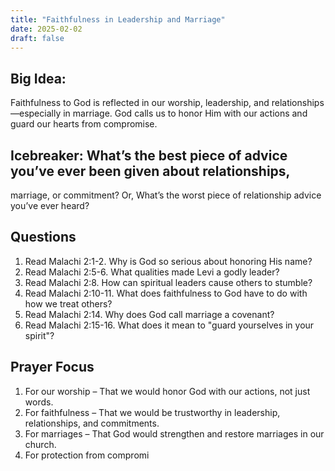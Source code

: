 ```yaml
---
title: "Faithfulness in Leadership and Marriage"
date: 2025-02-02
draft: false
---
```


## Big Idea: 
Faithfulness to God is reflected in our worship, leadership, and
relationships—especially in marriage. God calls us to honor Him with our actions and guard our
hearts from compromise.

## Icebreaker: What’s the best piece of advice you’ve ever been given about relationships,
marriage, or commitment? Or, What’s the worst piece of relationship advice you’ve ever heard?

## Questions
1. Read Malachi 2:1-2. Why is God so serious about honoring His name?
2. Read Malachi 2:5-6. What qualities made Levi a godly leader?
3. Read Malachi 2:8. How can spiritual leaders cause others to stumble?
4. Read Malachi 2:10-11. What does faithfulness to God have to do with how we treat others?
5. Read Malachi 2:14. Why does God call marriage a covenant?
6. Read Malachi 2:15-16. What does it mean to "guard yourselves in your spirit"?

## Prayer Focus
1. For our worship – That we would honor God with our actions, not just words.
2. For faithfulness – That we would be trustworthy in leadership, relationships, and
commitments.
3. For marriages – That God would strengthen and restore marriages in our church.
4. For protection from compromi